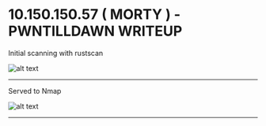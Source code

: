 # 10.150.150.57 ( MORTY ) - PWNTILLDAWN WRITEUP 

Initial scanning with rustscan

![alt text](../10-150-150-57/images/rustscan.png)

---

Served to Nmap 

![alt text](../10-150-150-57/images/nmap.png)

---

